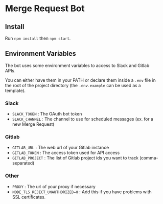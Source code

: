 # Merge Request Bot

## Install

Run `npm install` then `npm start`.

## Environment Variables

The bot uses some environment variables to access to Slack and Gitlab APIs.

You can either have them in your PATH or declare them inside a `.env` file in the root of the project directory (the `.env.example` can be used as a template).

### Slack

- `SLACK_TOKEN` : The OAuth bot token
- `SLACK_CHANNEL` : The channel to use for scheduled messages (ex. for a new Merge Request)

### Gitlab

- `GITLAB_URL` : The web url of your Gitlab instance
- `GITLAB_TOKEN` : The access token used for API access
- `GITLAB_PROJECT` : The list of Gitlab project ids you want to track (comma-separated)

### Other

- `PROXY` : The url of your proxy if necessary
- `NODE_TLS_REJECT_UNAUTHORIZED=0` : Add this if you have problems with SSL certificates.

